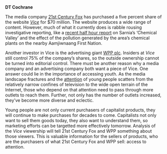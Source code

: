 <b>DT Cochrane</b>

The media company <a href="https://en.wikipedia.org/wiki/21st_Century_Fox" target="_blank" rel="noopener noreferrer">21st Century Fox</a> has purchased a five percent share of the website <a href="http://www.vice.com" target="_blank" rel="noopener noreferrer"><i>Vice</i></a> for $70 million. The website produces a wide range of content. However, much of what it currently does is rabble rousing investigative reporting, like a <a href="http://www.vice.com/en_ca/video#ooid=M2Z2J1ZDrEVx4NkBVkD531GMP_4mxZju" target="_blank" rel="noopener noreferrer">recent half hour report</a> on Sarnia’s ‘Chemical Valley’ and the effect of the pollution generated by the area’s chemical plants on the nearby Aamjiwnaang First Nation. 

Another investor in Vice is the advertising giant <a href="https://en.wikipedia.org/wiki/WPP_plc" target="_blank" rel="noopener noreferrer">WPP plc</a>. Insiders at <i>Vice</i> still control 75% of the company’s shares, so the outside ownership cannot be turned into editorial control. There must be another reason why a media company and an advertising company both want a piece of Vice. One answer could lie in the importance of accessing youth. As the media landscape fractures and the <a href="https://www.youtube.com/watch?v=Bcd31G60_nI" target="_blank" rel="noopener noreferrer">attention</a> of young people scatters from the relatively narrow confines of television to the wide open terrain of the Internet, those who depend on that attention need to pass through more outlets to reach them. Further, not only has the number of outlets increased, they’ve become more diverse and eclectic.

Young people are not only current purchasers of capitalist products, they will continue to make purchases for decades to come. Capitalists not only want to sell them goods today, they also want to understand them, so marketing efforts can be targetted more effectively tomorrow. Analysis of the <i>Vice</i> viewership will tell 21st Century Fox and WPP something about those viewers. This is valuable information for the sellers of products, who are the purchasers of what 21st Century Fox and WPP sell: access to attention.


